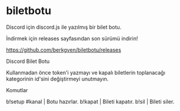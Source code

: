 # biletbotu
Discord için discord.js ile yazılmış bir bilet botu.

İndirmek için releases sayfasından son sürümü indirin!

https://github.com/berkgven/biletbotu/releases

Discord Bilet Botu

Kullanmadan önce token'i yazmayı ve kapalı biletlerin toplanacağı kategorinin id'sini değiştirmeyi unutmayın.

Komutlar

b!setup #kanal | Botu hazırlar.
b!kapat | Bileti kapatır.
b!sil | Bileti siler.
